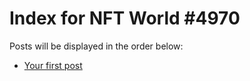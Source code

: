 # Index for NFT World #4970
Posts will be displayed in the order below:

- [Your first post](./001-first.md)

